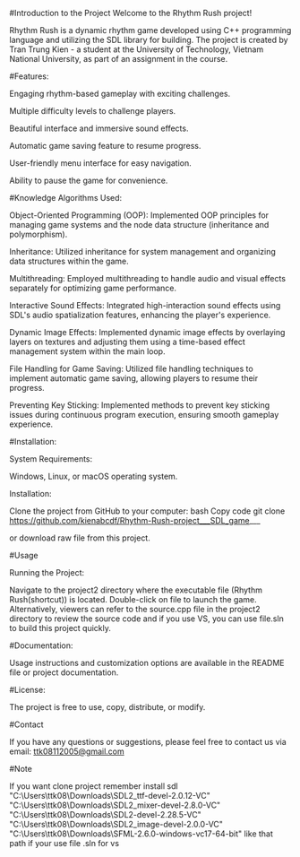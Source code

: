 #Introduction to the Project
Welcome to the Rhythm Rush project!


Rhythm Rush is a dynamic rhythm game developed using C++ programming language and utilizing the SDL library for building. The project is created by Tran Trung Kien - a student at the University of Technology, Vietnam National University, as part of an assignment in the course.

#Features:

Engaging rhythm-based gameplay with exciting challenges.

Multiple difficulty levels to challenge players.

Beautiful interface and immersive sound effects.

Automatic game saving feature to resume progress.

User-friendly menu interface for easy navigation.

Ability to pause the game for convenience.

#Knowledge Algorithms Used:

Object-Oriented Programming (OOP): Implemented OOP principles for managing game systems and the node data structure (inheritance and polymorphism).

Inheritance: Utilized inheritance for system management and organizing data structures within the game.

Multithreading: Employed multithreading to handle audio and visual effects separately for optimizing game performance.

Interactive Sound Effects: Integrated high-interaction sound effects using SDL's audio spatialization features, enhancing the player's experience.

Dynamic Image Effects: Implemented dynamic image effects by overlaying layers on textures and adjusting them using a time-based effect management system within the main loop.

File Handling for Game Saving: Utilized file handling techniques to implement automatic game saving, allowing players to resume their progress.

Preventing Key Sticking: Implemented methods to prevent key sticking issues during continuous program execution, ensuring smooth gameplay experience.

#Installation:

System Requirements:

Windows, Linux, or macOS operating system.

Installation:

Clone the project from GitHub to your computer:
bash
Copy code
git clone https://github.com/kienabcdf/Rhythm-Rush-project___SDL_game___

or download raw file from this project.

#Usage

Running the Project:

Navigate to the project2 directory where the executable file (Rhythm Rush(shortcut)) is located.
Double-click on file to launch the game.
Alternatively, viewers can refer to the source.cpp file in the project2 directory to review the source code and if you use VS, you can use file.sln to build this project quickly.

#Documentation:

Usage instructions and customization options are available in the README file or project documentation.

#License:

The project is free to use, copy, distribute, or modify.

#Contact

If you have any questions or suggestions, please feel free to contact us via email: ttk08112005@gmail.com

#Note

If you want clone project remember install sdl 
"C:\Users\ttk08\Downloads\SDL2_ttf-devel-2.0.12-VC"
"C:\Users\ttk08\Downloads\SDL2_mixer-devel-2.8.0-VC"
"C:\Users\ttk08\Downloads\SDL2-devel-2.28.5-VC"
"C:\Users\ttk08\Downloads\SDL2_image-devel-2.0.0-VC"
"C:\Users\ttk08\Downloads\SFML-2.6.0-windows-vc17-64-bit"
like that path if your use file .sln for vs
